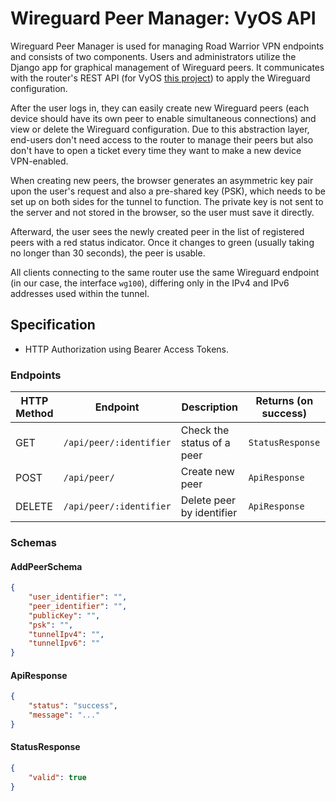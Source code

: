 # Wireguard Peer Manager: VyOS API

Wireguard Peer Manager is used for managing Road Warrior VPN endpoints and consists of two components. Users and 
administrators utilize the Django app for graphical management of Wireguard peers. It communicates with the router's 
REST API (for VyOS [this project](https://github.com/secshellnet/wpm-api-vyos)) to apply the Wireguard configuration.

After the user logs in, they can easily create new Wireguard peers (each device should have its own peer to enable 
simultaneous connections) and view or delete the Wireguard configuration. Due to this abstraction layer, end-users don't
need access to the router to manage their peers but also don't have to open a ticket every time they want to make a new 
device VPN-enabled.

When creating new peers, the browser generates an asymmetric key pair upon the user's request and also a pre-shared key
(PSK), which needs to be set up on both sides for the tunnel to function. The private key is not sent to the server and 
not stored in the browser, so the user must save it directly.

Afterward, the user sees the newly created peer in the list of registered peers with a red status indicator. Once it
changes to green (usually taking no longer than 30 seconds), the peer is usable.

All clients connecting to the same router use the same Wireguard endpoint (in our case, the interface `wg100`), 
differing only in the IPv4 and IPv6 addresses used within the tunnel.

## Specification
- HTTP Authorization using Bearer Access Tokens.

### Endpoints
| HTTP Method | Endpoint                | Description                 | Returns (on success) |
|-------------|-------------------------|-----------------------------|----------------------|
| GET         | `/api/peer/:identifier` | Check the status of a peer  | `StatusResponse`     |
| POST        | `/api/peer/`            | Create new peer             | `ApiResponse`        |
| DELETE      | `/api/peer/:identifier` | Delete peer by identifier   | `ApiResponse`        |

### Schemas
#### AddPeerSchema
```json
{
    "user_identifier": "",
    "peer_identifier": "",
    "publicKey": "",
    "psk": "",
    "tunnelIpv4": "",
    "tunnelIpv6": ""
}
```

#### ApiResponse
```json
{
    "status": "success",
    "message": "..."
}
```

#### StatusResponse
```json
{
    "valid": true
}
```
